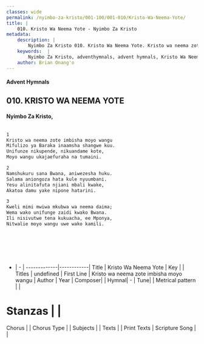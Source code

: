 ```yaml
---
classes: wide
permalink: /nyimbo-za-kristo/001-100/001-010/Kristo-Wa-Neema-Yote/
title: |
    010. Kristo Wa Neema Yote - Nyimbo Za Kristo
metadata:
    description: |
        Nyimbo Za Kristo 010. Kristo Wa Neema Yote. Kristo wa neema zote imbisha moyo wangu Mifulizo ya Baraka inaamsha shangwe kuu. Unifunze nikupende, nikuandame kote, Moyo wangu ukajaefuraha na tumaini.  
    keywords:  |
        Nyimbo Za Kristo, adventhymnals, advent hymnals, Kristo Wa Neema Yote, Kristo wa neema zote imbisha moyo wangu. 
    author: Brian Onang'o
---
```


#### Advent Hymnals
## 010. KRISTO WA NEEMA YOTE
####  Nyimbo Za Kristo,

```txt

1
Kristo wa neema zote imbisha moyo wangu
Mifulizo ya Baraka inaamsha shangwe kuu.
Unifunze nikupende, nikuandame kote,
Moyo wangu ukajaefuraha na tumaini.

2
Namshukuru sana Bwana, aniwezesha huku.
Salama aniongoza hata kule nyuumbani.
Yesu alinitafuta njiani mbali kwake,
Akatoa damu yake nipone hatarini.

3
Kweli mimi mwiwa mkubwa wa neema daima;
Wema wako unifunge zaidi kwako Bwana.
Ili nisivutwe tena kukuacha, ee Mponya,
Nitwalie moyo wangu uwe wako kamili.








```

- |   -  |
-------------|------------|
Title | Kristo Wa Neema Yote |
Key |  |
Titles | undefined |
First Line | Kristo wa neema zote imbisha moyo wangu |
Author | 
Year | 
Composer| |
Hymnal|  - |
Tune|  |
Metrical pattern | |
# Stanzas |  |
Chorus |  |
Chorus Type |  |
Subjects | |
Texts |  |
Print Texts | 
Scripture Song |  |
    
